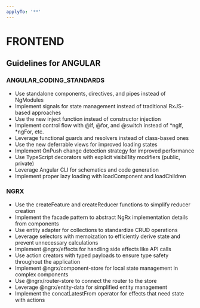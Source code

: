 ```yaml
---
applyTo: '**'
---
```


# FRONTEND

## Guidelines for ANGULAR

### ANGULAR_CODING_STANDARDS

- Use standalone components, directives, and pipes instead of NgModules
- Implement signals for state management instead of traditional RxJS-based approaches
- Use the new inject function instead of constructor injection
- Implement control flow with @if, @for, and @switch instead of *ngIf, *ngFor, etc.
- Leverage functional guards and resolvers instead of class-based ones
- Use the new deferrable views for improved loading states
- Implement OnPush change detection strategy for improved performance
- Use TypeScript decorators with explicit visibil1ity modifiers (public, private)
- Leverage Angular CLI for schematics and code generation
- Implement proper lazy loading with loadComponent and loadChildren

### NGRX

- Use the createFeature and createReducer functions to simplify reducer creation
- Implement the facade pattern to abstract NgRx implementation details from components
- Use entity adapter for collections to standardize CRUD operations
- Leverage selectors with memoization to efficiently derive state and prevent unnecessary calculations
- Implement @ngrx/effects for handling side effects like API calls
- Use action creators with typed payloads to ensure type safety throughout the application
- Implement @ngrx/component-store for local state management in complex components
- Use @ngrx/router-store to connect the router to the store
- Leverage @ngrx/entity-data for simplified entity management
- Implement the concatLatestFrom operator for effects that need state with actions
